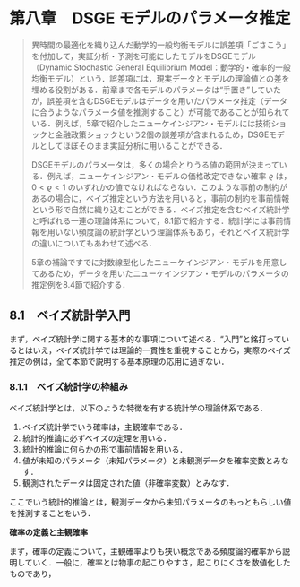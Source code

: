 # 第八章　DSGE モデルのパラメータ推定

> 異時間の最適化を織り込んだ動学的一般均衡モデルに誤差項「ごさこう」を付加して，実証分析・予測を可能にしたモデルをDSGEモデル（Dynamic Stochastic General Equilibrium Model：動学的・確率的一般均衡モデル）という．誤差項には，現実データとモデルの理論値との差を埋める役割がある．前章まで各モデルのパラメータは“手置き”していたが，誤差項を含むDSGEモデルはデータを用いたパラメータ推定（データに合うようなパラメータ値を推測すること）が可能であることが知られている．例えば，5章で紹介したニューケインジアン・モデルには技術ショックと金融政策ショックという2個の誤差項が含まれるため，DSGEモデルとしてほぼそのまま実証分析に用いることができる．
>
> DSGEモデルのパラメータは，多くの場合とりうる値の範囲が決まっている．例えば，ニューケインジアン・モデルの価格改定できない確率 $ϱ$ は，$0<ϱ<1$ のいずれかの値でなければならない．このような事前の制約があるの場合に，ベイズ推定という方法を用いると，事前の制約を事前情報という形で自然に織り込むことができる．ベイズ推定を含むベイズ統計学と呼ばれる一連の理論体系について，8.1節で紹介する．統計学には事前情報を用いない頻度論の統計学という理論体系もあり，それとベイズ統計学の違いについてもあわせて述べる．
>
> 5章の補論ですでに対数線型化したニューケインジアン・モデルを用意してあるため，データを用いたニューケインジアン・モデルのパラメータの推定例を8.4節で紹介する．



## 8.1　ベイズ統計学入門

まず，ベイズ統計学に関する基本的な事項について述べる．“入門”と銘打っているとはいえ，ベイズ統計学では理論的一貫性を重視することから，実際のベイズ推定の例は，全て本節で説明する基本原理の応用に過ぎない．

### 8.1.1　ベイズ統計学の枠組み

ベイズ統計学とは，以下のような特徴を有する統計学の理論体系である．

1. ベイズ統計学でいう確率は，主観確率である．
2. 統計的推論に必ずベイズの定理を用いる．
3. 統計的推論に何らかの形で事前情報を用いる．
4. 値が未知のパラメータ（未知パラメータ）と未観測データを確率変数とみなす．
5. 観測されたデータは固定された値（非確率変数）とみなす．

ここでいう統計的推論とは，観測データから未知パラメータのもっともらしい値を推測することをいう．



**確率の定義と主観確率**

まず，確率の定義について，主観確率よりも狭い概念である頻度論的確率から説明していく．一般に，確率とは物事の起こりやすさ，起こりにくさを数値化したものであり，



